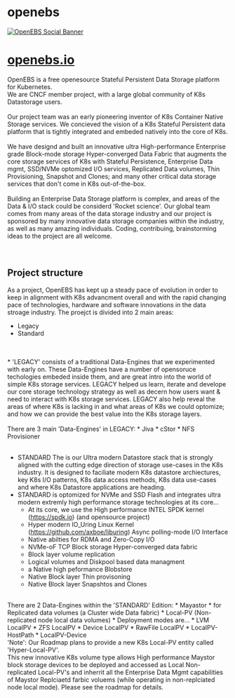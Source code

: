# openebs

[![OpenEBS Social Banner](https://github.com/openebs/website/blob/main/website/public/images/png/openebs_github_main_banner_HERO_1.png)](https://www.openebs.io/)

# [openebs.io](https://www.openebs.io/)
OpenEBS is a free openesource Stateful Persistent Data Storage platform for Kubernetes.<BR>
We are CNCF member project, with a large global community of K8s Datastorage users.<BR>
<BR>
Our project team was an early pioneering inventor of K8s Container Native Storage services. We concieved the vision of a K8s Stateful Persistent data platform that is tightly integrated and embeded natively into the core of K8s.<BR>
<BR>
We have designd and built an innovative ultra High-performance Enterprise grade Block-mode storage Hyper-converged Data Fabric that augments the core storage services of K8s with Stateful Persistence, Enterprise Data mgmt, SSD/NVMe optomized I/O services,
Replicated Data volumes, Thin Provisioning, Snapshot and Clones; and many other critical data storage services that don't come in K8s out-of-the-box.<BR>
<BR>
Building an Enterprise Data Storage platform is complex, and areas of the Data & I/O stack could be considerd 'Rocket science'. Our global team comes from many areas of the data storage industry and our project is sponsored by many innovative data storage companies within the industry, as well as many amazing individuals. Coding, contribuing, brainstorming ideas to the project are all welcome.<BR>
<BR>
<BR>
## Project structure
As a project, OpenEBS has kept up a steady pace of evolution in order to keep in alignment with K8s advancment overall and with the rapid changing pace of technologies, hardware and software innovations in the data stroage industry. The proejct is divided into 2 main areas:
* Legacy
* Standard
<BR>
<BR>
* 'LEGACY' consists of a traditional Data-Engines that we experimented with early on. These Data-Engines have a number of opensoruce techologies embeded inside them, and are great intro into the world of simple K8s storage services. LEGACY helped us learn, iterate and develope our  core storage technology strategy as well as decern how users want & need to interact with K8s storage services. LEGACY also help reveal the areas of where K8s is lacking in and what areas of K8s we could optomize; and how we can provide the best value into the K8s storage layers.<BR>
<BR>
There are 3 main 'Data-Engines' in LEGACY:
    * Jiva
    * cStor
    * NFS Provisioner

<BR>
<BR>

* STANDARD
The is our Ultra modern Datastore stack that is strongly aligned with the cutting edge direction of storage use-cases in the K8s industry. It is designed to faciliate modern K8s datastore archiectures, key K8s I/O patterns, K8s data access methods, K8s data use-cases and where K8s Datastore applications are heading.
* STANDARD is optomized for NVMe and SSD Flash and integrates ultra modern extremly high performance storage technologies at its core...
    * At its core, we use the High performance INTEL SPDK kernel (https://spdk.io) (and opensource project)
    * Hyper modern IO_Uring Linux Kernel (https://github.com/axboe/liburing) Async polling-mode I/O Interface
    * Native abilties for RDMA and Zero-Copy I/O
    * NVMe-oF TCP Block storage Hyper-converged data fabric
    * Block layer volume replication
    * Logical volumes and Diskpool based data managment
    * a Native high peformance Blobstore
    * Native Block layer Thin provisoning
    * Native Block layer Snapshtos and Clones
<BR>	
There are 2 Data-Engines within the 'STANDARD' Edition:
* Mayastor
    * for Replicated data volumes (a Cluster wide Data fabric)
* Local-PV (Non-replicated node local data volumes)
    * Deployment modes are...
    * LVM LocalPV
    * ZFS LocalPV
    * Device LocalPV
    * RawFile LocalPV
    * LocalPV-HostPath
    * LocalPV-Device
<BR>
'Note': Our Roadmap plans to provide a new K8s Local-PV entity called 'Hyper-Local-PV'.<BR>
This new innovative K8s volume type allows High performance Maystor block storage devices to be deployed and accessed as Local Non-replicated Local-PV's and inherrit all the Enterprise Data Mgmt capabilities of Maystor Replciaetd farbic voluems (while operating in non-replciated node local mode). Please see the roadmap for details.
